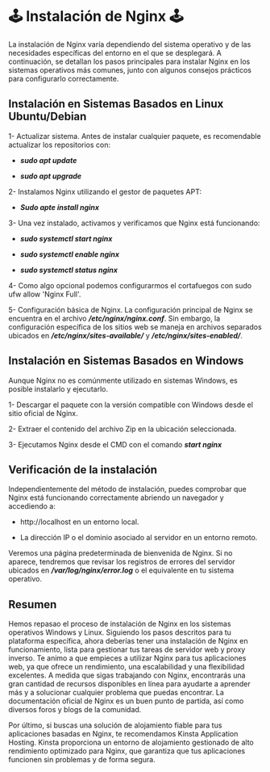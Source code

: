 # 🕹️ Instalación de Nginx 🕹️

La instalación de Nginx varía dependiendo del sistema operativo y de las necesidades específicas del entorno en el que se desplegará. A continuación, se detallan los pasos principales para instalar Nginx en los sistemas operativos más comunes, junto con algunos consejos prácticos para configurarlo correctamente.

## Instalación en Sistemas Basados en Linux Ubuntu/Debian

1- Actualizar sistema. Antes de instalar cualquier paquete, es recomendable actualizar los repositorios con:

  - ***sudo apt update***
    
  - ***sudo apt upgrade***
    
2- Instalamos Nginx utilizando el gestor de paquetes APT:

  - ***Sudo apte install nginx***
    
3- Una vez instalado, activamos y verificamos que Nginx está funcionando:

  - ***sudo systemctl start nginx***
    
  - ***sudo systemctl enable nginx***
    
  - ***sudo systemctl status nginx***
    
4- Como algo opcional podemos configurarmos el cortafuegos con sudo ufw allow 'Nginx Full'.

5- Configuración básica de Nginx. La configuración principal de Nginx se encuentra en el archivo  ***/etc/nginx/nginx.conf***. Sin embargo, la configuración específica de los sitios web se maneja en archivos separados ubicados en ***/etc/nginx/sites-available/*** y ***/etc/nginx/sites-enabled/***.


## Instalación en Sistemas Basados en Windows

Aunque Nginx no es comúnmente utilizado en sistemas Windows, es posible instalarlo y ejecutarlo.

1- Descargar el paquete con la versión compatible con Windows desde el sitio oficial de Nginx.

2- Extraer el contenido del archivo Zip en la ubicación seleccionada.

3- Ejecutamos Nginx desde el CMD con el comando ***start nginx***

## Verificación de la instalación

Independientemente del método de instalación, puedes comprobar que Nginx está funcionando correctamente abriendo un navegador y accediendo a:

- http://localhost en un entorno local.
  
- La dirección IP o el dominio asociado al servidor en un entorno remoto.
  
Veremos  una página predeterminada de bienvenida de Nginx. Si no aparece, tendremos que revisar los registros de errores del servidor ubicados en ***/var/log/nginx/error.log*** o el equivalente en tu sistema operativo.

## Resumen

Hemos repasao el proceso de instalación de Nginx en los sistemas operativos Windows y Linux. Siguiendo los pasos descritos para tu plataforma específica, ahora deberías tener una instalación de Nginx en funcionamiento, lista para gestionar tus tareas de servidor web y proxy inverso.
Te animo a que empieces a utilizar Nginx para tus aplicaciones web, ya que ofrece un rendimiento, una escalabilidad y una flexibilidad excelentes. A medida que sigas trabajando con Nginx, encontrarás una gran cantidad de recursos disponibles en línea para ayudarte a aprender más y a solucionar cualquier problema que puedas encontrar. La documentación oficial de Nginx es un buen punto de partida, así como diversos foros y blogs de la comunidad.

Por último, si buscas una solución de alojamiento fiable para tus aplicaciones basadas en Nginx, te recomendamos Kinsta Application Hosting. Kinsta proporciona un entorno de alojamiento gestionado de alto rendimiento optimizado para Nginx, que garantiza que tus aplicaciones funcionen sin problemas y de forma segura.


  
